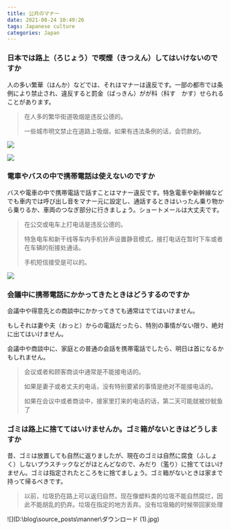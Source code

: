 ```yaml
---
title: 公共のマナー
date: 2021-08-24 10:49:26
tags: Japanese culture
categories: Japan
---
```


### 日本では路上（ろじょう）で喫煙（きつえん）してはいけないのですか

人の多い繁華（はんか）などでは、それはマナーは違反です。一部の都市では条例により禁止され、違反すると罰金（ばっきん）がが科（科す　かす）せられることがあります。

> 在人多的繁华街道吸烟是违反公德的。
>
> 一些城市明文禁止在道路上吸烟，如果有违法条例的话，会罚款的。







![](D:\blog\source\_posts\manner\喫煙2.jpg)



<img src="D:\blog\source\_posts\manner\喫煙.jpg"  />

### 電車やバスの中で携帯電話は使えないのですか

バスや電車の中で携帯電話で話すことはマナー違反です。特急電車や新幹線などでも車内では呼び出し音をマナー元に設定し、通話するときはいったん乗り物から乗りるか、車両のつなぎ部分に行きましょう。ショートメールは大丈夫です。

> 在公交或电车上打电话是违反公德的。
>
> 特急电车和新干线等车内手机铃声设置静音模式，接打电话在暂时下车或者在车辆的衔接处通话。
>
> 手机短信接受是可以的。



![](D:\blog\source\_posts\manner\ダウンロード.jpg)

### 会議中に携帯電話にかかってきたときはどうするのですか

会議中や得意先との商談中にかかってきても通常はでてはいけません。

もしそれは妻や夫（おっと）からの電話だったら、特別の事情がない限り、絶対に出てはいけません。

会議中や商談中に、家庭との普通の会話を携帯電話でしたら、明日は首になるかもしれません。

> 会议或者和顾客商谈中通常是不能接电话的。
>
> 如果是妻子或者丈夫的电话，没有特别要紧的事情是绝对不能接电话的。
>
> 如果在会议中或者商谈中，接家里打来的电话的话，第二天可能就被炒鱿鱼了
>







### ゴミは路上に捨ててはいけませんか。ゴミ箱がないときはどうしますか

昔、ゴミは放置しても自然に返りましたが、現在のゴミは自然に腐食（ふしょく）しないプラスチックなどがほとんどなので、みだり（濫り）に捨ててはいけません。ゴミは指定されたところをに捨てましょう。ゴミ箱がないときは家まで持って帰るべきです。

> 以前，垃圾扔在路上可以返归自然，现在像塑料类的垃圾不能自然腐烂，因此不能胡乱的扔弃。垃圾在指定的地方丢弃。没有垃圾箱的时候带回家处理

![](D:\blog\source\_posts\manner\ダウンロード (1).jpg)

